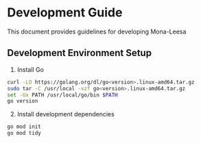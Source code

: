# Development Guide

This document provides guidelines for developing Mona-Leesa

## Development Environment Setup

1. Install Go
```bash
curl -LO https://golang.org/dl/go<version>.linux-amd64.tar.gz
sudo tar -C /usr/local -xzf go<version>.linux-amd64.tar.gz
set -Ux PATH /usr/local/go/bin $PATH
go version
```

2. Install development dependencies
```bash
go mod init
go mod tidy
```